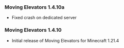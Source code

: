 ### Moving Elevators 1.4.10a
- Fixed crash on dedicated server

### Moving Elevators 1.4.10
- Initial release of Moving Elevators for Minecraft 1.21.4
